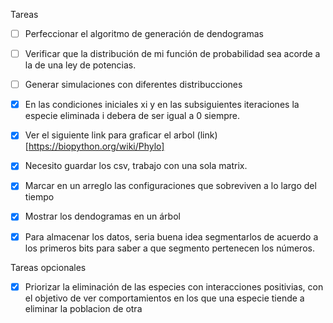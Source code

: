 Tareas

-[ ] Perfeccionar el algoritmo de generación de dendogramas

-[ ] Verificar que la distribución de mi función de probabilidad sea acorde a la de una ley de potencias.

-[ ] Generar simulaciones con diferentes distribucciones

-[x] En las condiciones iniciales xi y en las subsiguientes iteraciones la especie eliminada i debera de ser igual a 0 siempre.

-[x] Ver el siguiente link para graficar el arbol (link)[https://biopython.org/wiki/Phylo]

-[x] Necesito guardar los csv, trabajo con una sola matrix.
-[x] Marcar en un arreglo las configuraciones que sobreviven a lo largo del tiempo
-[x] Mostrar los dendogramas en un árbol

-[x] Para almacenar los datos, seria buena idea segmentarlos de acuerdo a los primeros bits para saber a que segmento pertenecen los números.

Tareas opcionales
-[x] Priorizar la eliminación de las especies con interacciones positivias, con el objetivo de ver comportamientos en los que una especie tiende a eliminar la poblacion de otra